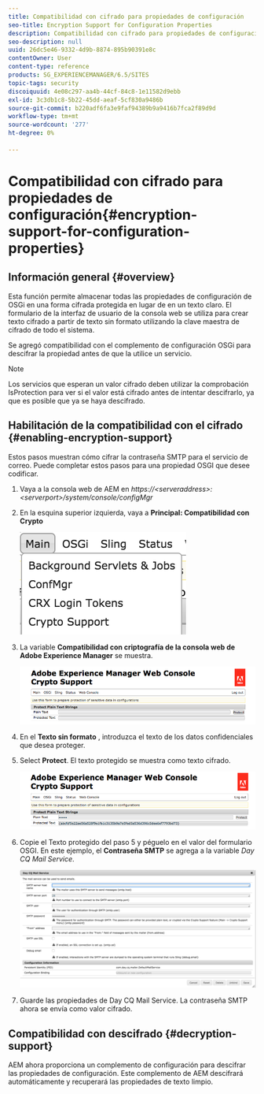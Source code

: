 ```yaml
---
title: Compatibilidad con cifrado para propiedades de configuración
seo-title: Encryption Support for Configuration Properties
description: Compatibilidad con cifrado para propiedades de configuración
seo-description: null
uuid: 26dc5e46-9332-4d9b-8874-895b90391e8c
contentOwner: User
content-type: reference
products: SG_EXPERIENCEMANAGER/6.5/SITES
topic-tags: security
discoiquuid: 4e08c297-aa4b-44cf-84c8-1e11582d9ebb
exl-id: 3c3db1c8-5b22-45dd-aeaf-5cf830a9486b
source-git-commit: b220adf6fa3e9faf94389b9a9416b7fca2f89d9d
workflow-type: tm+mt
source-wordcount: '277'
ht-degree: 0%

---
```


# Compatibilidad con cifrado para propiedades de configuración{#encryption-support-for-configuration-properties}

## Información general {#overview}

Esta función permite almacenar todas las propiedades de configuración de OSGi en una forma cifrada protegida en lugar de en un texto claro. El formulario de la interfaz de usuario de la consola web se utiliza para crear texto cifrado a partir de texto sin formato utilizando la clave maestra de cifrado de todo el sistema.

Se agregó compatibilidad con el complemento de configuración OSGi para descifrar la propiedad antes de que la utilice un servicio.

>[!NOTE]
>
>Los servicios que esperan un valor cifrado deben utilizar la comprobación IsProtection para ver si el valor está cifrado antes de intentar descifrarlo, ya que es posible que ya se haya descifrado.

## Habilitación de la compatibilidad con el cifrado {#enabling-encryption-support}

Estos pasos muestran cómo cifrar la contraseña SMTP para el servicio de correo. Puede completar estos pasos para una propiedad OSGI que desee codificar.

1. Vaya a la consola web de AEM en *https://&lt;serveraddress>:&lt;serverport>/system/console/configMgr*
1. En la esquina superior izquierda, vaya a **Principal: Compatibilidad con Crypto**

   ![chlimage_1-325](assets/chlimage_1-325.png)

1. La variable **Compatibilidad con criptografía de la consola web de Adobe Experience Manager** se muestra.

   ![screen_shot_2018-08-01at113417am](assets/screen_shot_2018-08-01at113417am.png)

1. En el **Texto sin formato** , introduzca el texto de los datos confidenciales que desea proteger.
1. Select **Protect**. El texto protegido se muestra como texto cifrado.

   ![screen_shot_2018-08-01at113844am](assets/screen_shot_2018-08-01at113844am.png)

1. Copie el Texto protegido del paso 5 y péguelo en el valor del formulario OSGI. En este ejemplo, el **Contraseña SMTP** se agrega a la variable *Day CQ Mail Service*.

   ![screen_shot_2016-12-18at105809pm](assets/screen_shot_2016-12-18at105809pm.png)

1. Guarde las propiedades de Day CQ Mail Service. La contraseña SMTP ahora se envía como valor cifrado.

## Compatibilidad con descifrado {#decryption-support}

AEM ahora proporciona un complemento de configuración para descifrar las propiedades de configuración. Este complemento de AEM descifrará automáticamente y recuperará las propiedades de texto limpio.
